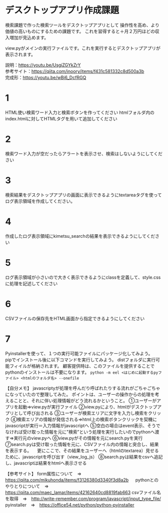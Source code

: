# デスクトップアプリ作成課題
検索課題で作った検索ツールをデスクトップアプリとして
操作性を高め、より価値の高いものにするための課題です。
これを習得すると＋月２万円ほどの収入増加が見込めます。

view.pyがメインの実行ファイルです。これを実行するとデスクトップアプリが
表示されます。

説明：https://youtu.be/UsgiZGYkZrY<br>
参考サイト：https://qiita.com/inoory/items/f431c581332c8d500a3b<br>
完成形：https://youtu.be/wBi6_DcfRGQ<br>

# 1
HTML使い検索ワード入力と検索ボタンを作ってください
htmlフォルダ内のindex.htmlに対してHTMLタグを用いて追加してください

# 2
検索ワード入力が空だったらアラートを表示させ、検索はしないようにしてください

# 3
検索結果をデスクトップアプリの画面に表示できるようにtextareaタグを使って
ログ表示領域を作成してください。

# 4
作成したログ表示領域にkimetsu_searchの結果を表示できるようにしてください

# 5
ログ表示領域が小さいので大きく表示できるようにclassを定義して、style.cssに処理を記述してください

# 6
CSVファイルの保存先をHTML画面から指定できるようにしてください

# 7
Pyinstallerを使って、１つの実行可能ファイルにパッケージ化してみよう。  
pipでインストール後に以下コマンドを実行してみよう。
distフォルダに実行可能フィイルが格納されます。
顧客提供時は、このファイルを提供することでpythonのインストールは不要になります。
`python -m eel <はじめに起動するpyファイル> <htmlのフォルダ名> --onefile`



【自分メモ】
javascriptyが処理を呼んだり呼ばれたりする流れがごちゃごちゃになっていたので整理してみた。
ポイントは、ユーザーの操作からの処理を考えることと、それに伴い処理情報がどう流れるかということ。
①ユーザーがアプリを起動⇒view.pyが実行ファイル
②view.pyにより、htmlがデスクトップアプリとして呼び出される
③ユーザーが検索エリアに文字を入力し検索をクリック
④検索エリアの情報が発信される⇒html上の検索ボタンクリックを契機にjavascriptが実行＝入力情報がjavascriptへ
⑤空白の場合はevent表示、そうでなければ受け取った情報を元に"検索”という処理を実行したいのでpythonへ渡す⇒実行元のview.pyへ
⑥view.pyがその情報を元にsearch.pyを実行
⑦search.pyは受け取った情報を元に、CSVファイル内の情報と突合し、結果を表示する。
　更にここで、その結果をユーザーへ（htmlのtextarea）見せるために、javascriptを呼び出す（view_log_js）
⑧search.pyは結果をcsvへ追記し、javascriptは結果をhtmlへ表示させる


【参考サイト】
form属性について　⇒　https://qiita.com/mikuhonda/items/f3126380d3340f3d8a2b 　
pythonとのやりとりについて　⇒　https://qiita.com/maec_lamar/items/42162640cd8819fab663
csvファイル名を取得　⇒　http://write-remember.com/program/javascript/input_type_file/
pyinstaller　⇒　https://office54.net/python/python-pyinstaller
<!-- csv保存先の指定　⇒　https://wynn-blog.com/file-operation-with-python-gui -->